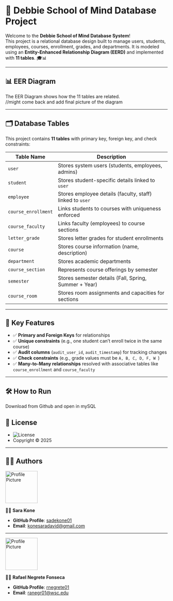 # 🏫 Debbie School of Mind Database Project

Welcome to the **Debbie School of Mind Database System**!  
This project is a relational database design built to manage users, students, employees, courses, enrollment, grades, and departments. It is modeled using an **Entity-Enhanced Relationship Diagram (EERD)** and implemented with **11 tables**. 🎓📊

---

## 📊 EER Diagram
The EER Diagram shows how the 11 tables are related.  
//might come back and add final picture of the diagram

---

## 🗂 Database Tables
This project contains **11 tables** with primary key, foreign key, and check constraints:

| Table Name           | Description |
|----------------------|-------------|
| `user`              | Stores system users (students, employees, admins) |
| `student`           | Stores student-specific details linked to `user` |
| `employee`          | Stores employee details (faculty, staff) linked to `user` |
| `course_enrollment` | Links students to courses with uniqueness enforced |
| `course_faculty`    | Links faculty (employees) to course sections |
| `letter_grade`      | Stores letter grades for student enrollments |
| `course`            | Stores course information (name, description) |
| `department`        | Stores academic departments |
| `course_section`    | Represents course offerings by semester |
| `semester`          | Stores semester details (Fall, Spring, Summer + Year) |
| `course_room`       | Stores room assignments and capacities for sections |

---

## 🔑 Key Features
- ✅ **Primary and Foreign Keys** for relationships  
- ✅ **Unique constraints** (e.g., one student can’t enroll twice in the same course)  
- ✅ **Audit columns** (`audit_user_id`, `audit_timestamp`) for tracking changes  
- ✅ **Check constraints** (e.g., grade values must be `A, B, C, D, F, W `)  
- ✅ **Many-to-Many relationships** resolved with associative tables like `course_enrollment` and `course_faculty`  

---

## 🛠 How to Run
Download from Github and open in mySQL

## 📜 License
- ![License](https://img.shields.io/badge/License-MIT-green)  
- Copyright © 2025  

---

## 👩‍💻 Authors

<img src="https://github.com/sadekone01.png" alt="Profile Picture" width="100" />

👩‍🎓 **Sara Kone**  
- **GitHub Profile**: [sadekone01](https://github.com/sadekone01)  
- **Email**: [konesaradavid@gmail.com](mailto:konesaradavid@gmail.com)  

---

<img src="https://github.com/rnegrete01.png" alt="Profile Picture" width="100" />

👨‍🎓 **Rafael Negrete Fonseca**  
- **GitHub Profile**: [rnegrete01](https://github.com/rnegrete01)  
- **Email**: [ranegr01@wsc.edu](mailto:ranegr01@wsc.edu)  


